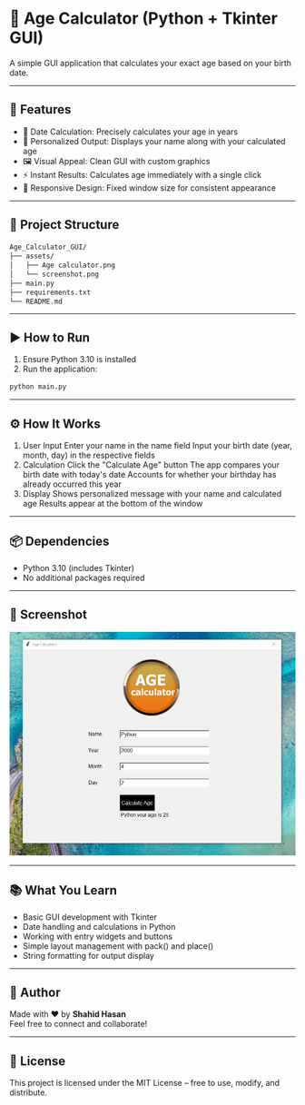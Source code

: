 # 🎂 Age Calculator (Python + Tkinter GUI)

A simple GUI application that calculates your exact age based on your birth date.

---

## 📌 Features

- 📅 Date Calculation: Precisely calculates your age in years
- 👤 Personalized Output: Displays your name along with your calculated age
- 🖼️ Visual Appeal: Clean GUI with custom graphics
- ⚡ Instant Results: Calculates age immediately with a single click
- 📱 Responsive Design: Fixed window size for consistent appearance

---

## 📂 Project Structure

```
Age_Calculator_GUI/
├── assets/
│   ├── Age calculator.png
│   └── screenshot.png          
├── main.py        
├── requirements.txt      
└── README.md             
```

---

## ▶️ How to Run
1. Ensure Python 3.10 is installed
2. Run the application:
```bash
python main.py
```
---

## ⚙️ How It Works

1. User Input
Enter your name in the name field
Input your birth date (year, month, day) in the respective fields
2. Calculation
Click the "Calculate Age" button
The app compares your birth date with today's date
Accounts for whether your birthday has already occurred this year
3. Display
Shows personalized message with your name and calculated age
Results appear at the bottom of the window

---

## 📦 Dependencies
- Python 3.10 (includes Tkinter)
- No additional packages required

---

## 📸 Screenshot

![Age_Calculator_GUI](assets/screenshot.png)

---

## 📚 What You Learn

- Basic GUI development with Tkinter
- Date handling and calculations in Python
- Working with entry widgets and buttons
- Simple layout management with pack() and place()
- String formatting for output display

---

## 👤 Author

Made with ❤️ by **Shahid Hasan**  
Feel free to connect and collaborate!

---

## 📄 License

This project is licensed under the MIT License – free to use, modify, and distribute.